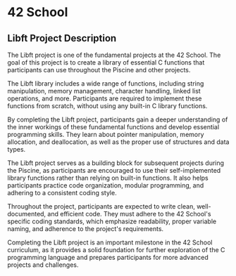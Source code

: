 # 42 School

## Libft Project Description

The Libft project is one of the fundamental projects at the 42 School. The goal of this project is to create a library of essential C functions that participants can use throughout the Piscine and other projects.

The Libft library includes a wide range of functions, including string manipulation, memory management, character handling, linked list operations, and more. Participants are required to implement these functions from scratch, without using any built-in C library functions.

By completing the Libft project, participants gain a deeper understanding of the inner workings of these fundamental functions and develop essential programming skills. They learn about pointer manipulation, memory allocation, and deallocation, as well as the proper use of structures and data types.

The Libft project serves as a building block for subsequent projects during the Piscine, as participants are encouraged to use their self-implemented library functions rather than relying on built-in functions. It also helps participants practice code organization, modular programming, and adhering to a consistent coding style.

Throughout the project, participants are expected to write clean, well-documented, and efficient code. They must adhere to the 42 School's specific coding standards, which emphasize readability, proper variable naming, and adherence to the project's requirements.

Completing the Libft project is an important milestone in the 42 School curriculum, as it provides a solid foundation for further exploration of the C programming language and prepares participants for more advanced projects and challenges.

